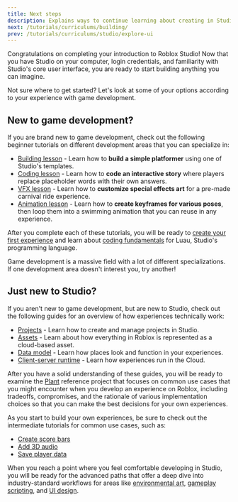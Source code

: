 ```yaml
---
title: Next steps
description: Explains ways to continue learning about creating in Studio.
next: /tutorials/curriculums/building/
prev: /tutorials/curriculums/studio/explore-ui
---
```


Congratulations on completing your introduction to Roblox Studio! Now that you have Studio on your computer, login credentials, and familiarity with Studio's core user interface, you are ready to start building anything you can imagine.

Not sure where to get started? Let's look at some of your options according to your experience with game development.

## New to game development?

If you are brand new to game development, check out the following beginner tutorials on different development areas that you can specialize in:

- [Building lesson](../building/index.md) - Learn how to **build a simple platformer** using one of Studio's templates.
- [Coding lesson](../coding/index.md) - Learn how to **code an interactive story** where players replace placeholder words with their own answers.
- [VFX lesson](../artist/index.md) - Learn how to **customize special effects art** for a pre-made carnival ride experience.
- [Animation lesson](../animator/index.md) - Learn how to **create keyframes for various poses**, then loop them into a swimming animation that you can reuse in any experience.

After you complete each of these tutorials, you will be ready to [create your first experience](../core/index.md) and learn about [coding fundamentals](../../fundamentals/coding-1/landing.md) for Luau, Studio's programming language.

<Alert severity="info">
Game development is a massive field with a lot of different specializations. If one development area doesn't interest you, try another!
</Alert>

## Just new to Studio?

If you aren't new to game development, but are new to Studio, check out the following guides for an overview of how experiences technically work:

- [Projects](../../../projects/index.md) - Learn how to create and manage projects in Studio.
- [Assets](../../../projects/assets/index.md) - Learn about how everything in Roblox is represented as a cloud-based asset.
- [Data model](../../../projects/data-model.md) - Learn how places look and function in your experiences.
- [Client-server runtime](../../../projects/client-server.md) - Learn how experiences run in the Cloud.

After you have a solid understanding of these guides, you will be ready to examine the [Plant](../../../resources/plant-reference-project.md) reference project that focuses on common use cases that you might encounter when you develop an experience on Roblox, including tradeoffs, compromises, and the rationale of various implementation choices so that you can make the best decisions for your own experiences.

As you start to build your own experiences, be sure to check out the intermediate tutorials for common use cases, such as:

- [Create score bars](../../use-case-tutorials/ui/create-a-score-bar.md)
- [Add 3D audio](../../use-case-tutorials/audio/add-3D-audio.md)
- [Save player data](../../use-case-tutorials/data-storage/save-player-data.md)

When you reach a point where you feel comfortable developing in Studio, you will be ready for the advanced paths that offer a deep dive into industry-standard workflows for areas like [environmental art](../environmental-art/index.md), [gameplay scripting](../gameplay-scripting/index.md), and [UI design](../user-interface-design/index.md).
